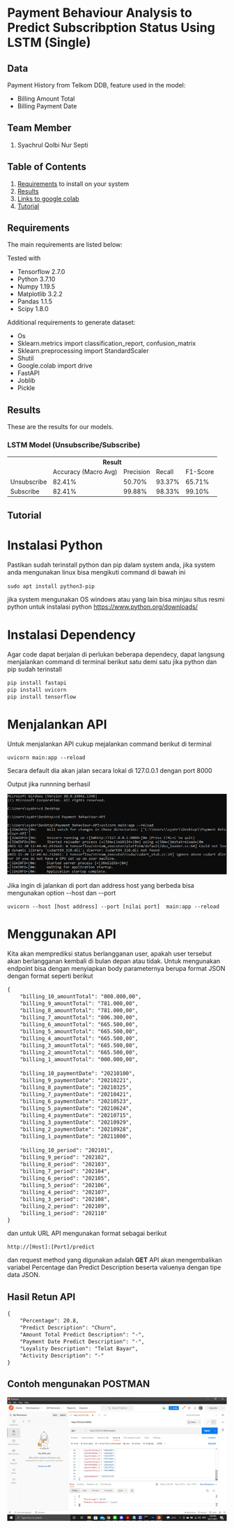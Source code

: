 # Payment Behaviour Analysis to Predict Subscribption Status Using LSTM (Single)

## Data
Payment History from Telkom DDB, feature used in the model:
* Billing Amount Total
* Billing Payment Date

## Team Member
1. Syachrul Qolbi Nur Septi

## Table of Contents
1. [Requirements](#requirements) to install on your system
2. [Results](#results)
3. [Links to google colab](https://colab.research.google.com/drive/17Ews_Ol0RjeU69ewKKElYorFSuWymRtb?usp=sharing)
4. [Tutorial](#tutorial)

## Requirements

The main requirements are listed below:

Tested with 
* Tensorflow 2.7.0
* Python 3.7.10
* Numpy 1.19.5
* Matplotlib 3.2.2
* Pandas 1.1.5
* Scipy 1.8.0

Additional requirements to generate dataset:

* Os
* Sklearn.metrics import classification_report, confusion_matrix
* Sklearn.preprocessing import StandardScaler
* Shutil
* Google.colab import drive
* FastAPI
* Joblib
* Pickle


## Results
These are the results for our models.

### LSTM Model (Unsubscribe/Subscribe)
<div class="tg-wrap"><table class="tg">
  <tr>
    <th class="tg-7btt" colspan="6">Result</th>
  </tr>
  <tr>
    <td class="tg-7btt"></td>
    <td class="tg-7btt">Accuracy (Macro Avg)</td>
    <td class="tg-7btt">Precision</td>
    <td class="tg-7btt">Recall</td>
    <td class="tg-7btt">F1-Score</td>
  </tr>
  <tr>
    <td class="tg-c3ow">Unsubscribe</td>
    <td class="tg-c3ow">82.41%</td>
    <td class="tg-c3ow">50.70%</td>
    <td class="tg-c3ow">93.37%</td>
    <td class="tg-c3ow">65.71%</td>
  </tr>
  <tr>
    <td class="tg-c3ow">Subscribe</td>
    <td class="tg-c3ow">82.41%</td>
    <td class="tg-c3ow">99.88%</td>
    <td class="tg-c3ow">98.33%</td>
    <td class="tg-c3ow">99.10%</td>
  </tr>
</table></div>

## Tutorial
# Instalasi Python

Pastikan sudah terinstall python dan pip dalam system anda, jika system anda mengunakan linux bisa mengikuti command di bawah ini

`
sudo apt install python3-pip
`

jika system mengunakan OS windows atau yang lain bisa minjau situs resmi python untuk instalasi python https://www.python.org/downloads/

# Instalasi Dependency 
Agar code dapat berjalan di perlukan beberapa dependecy, dapat langsung menjalankan command di terminal berikut satu demi satu jika python dan pip sudah terinstall

```
pip install fastapi
pip install uvicorn
pip install tensorflow
```

# Menjalankan API
Untuk menjalankan API cukup mejalankan command berikut di terminal
```
uvicorn main:app --reload
```
Secara default dia akan jalan secara lokal di 127.0.0.1 dengan port 8000 

Output jika runnning berhasil

![image](/Images/Output_Uvicorn.png) 

Jika ingin di jalankan di port dan address host yang berbeda bisa mengunakan option --host dan --port
```
uvicorn --host [host address] --port [nilai port]  main:app --reload 
```

# Menggunakan API
Kita akan memprediksi status berlangganan user, apakah user tersebut akan berlangganan kembali di bulan depan atau tidak. Untuk mengunakan endpoint bisa dengan menyiapkan body parameternya berupa format JSON dengan format seperti berikut

```
{
    "billing_10_amountTotal": "000.000,00",
    "billing_9_amountTotal": "781.000,00",
    "billing_8_amountTotal": "781.000,00",
    "billing_7_amountTotal": "806.300,00",
    "billing_6_amountTotal": "665.500,00",
    "billing_5_amountTotal": "665.500,00",
    "billing_4_amountTotal": "665.500,00",
    "billing_3_amountTotal": "665.500,00",
    "billing_2_amountTotal": "665.500,00",
    "billing_1_amountTotal": "000.000,00",

    "billing_10_paymentDate": "20210100",
    "billing_9_paymentDate": "20210221",
    "billing_8_paymentDate": "20210325",
    "billing_7_paymentDate": "20210421",
    "billing_6_paymentDate": "20210523",
    "billing_5_paymentDate": "20210624",
    "billing_4_paymentDate": "20210715",
    "billing_3_paymentDate": "20210929",
    "billing_2_paymentDate": "20210928",
    "billing_1_paymentDate": "20211000",

    "billing_10_period": "202101",
    "billing_9_period": "202102",
    "billing_8_period": "202103",
    "billing_7_period": "202104",
    "billing_6_period": "202105",
    "billing_5_period": "202106",
    "billing_4_period": "202107",
    "billing_3_period": "202108",
    "billing_2_period": "202109",
    "billing_1_period": "202110"
}
```
dan untuk URL API mengunakan format sebagai berikut
```
http://[Host]:[Port]/predict
```
dan request method yang digunakan adalah **GET** 
API akan mengembalikan variabel Percentage dan Predict Description beserta valuenya dengan tipe data JSON.

## Hasil Retun API
```
{
    "Percentage": 20.8,
    "Predict Description": "Churn",
    "Amount Total Predict Description": "-",
    "Payment Date Predict Description": "-",
    "Loyality Description": "Telat Bayar",
    "Activity Description": "-"
}
```
## Contoh mengunakan POSTMAN
![image](/Images/Contoh_Postman.png)
